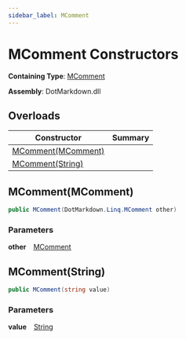 ```yaml
---
sidebar_label: MComment
---
```


# MComment Constructors

**Containing Type**: [MComment](../index.md)

**Assembly**: DotMarkdown\.dll

## Overloads

| Constructor | Summary |
| ----------- | ------- |
| [MComment(MComment)](#DotMarkdown_Linq_MComment__ctor_DotMarkdown_Linq_MComment_) | |
| [MComment(String)](#DotMarkdown_Linq_MComment__ctor_System_String_) | |

## MComment\(MComment\) <a id="DotMarkdown_Linq_MComment__ctor_DotMarkdown_Linq_MComment_"></a>

```csharp
public MComment(DotMarkdown.Linq.MComment other)
```

### Parameters

**other** &ensp; [MComment](../index.md)

## MComment\(String\) <a id="DotMarkdown_Linq_MComment__ctor_System_String_"></a>

```csharp
public MComment(string value)
```

### Parameters

**value** &ensp; [String](https://docs.microsoft.com/en-us/dotnet/api/system.string)